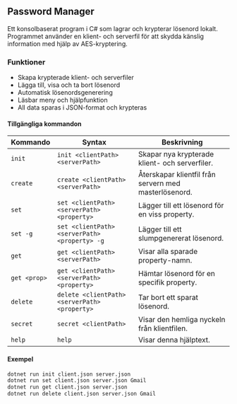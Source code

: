 ## Password Manager

Ett konsolbaserat program i C# som lagrar och krypterar lösenord lokalt. Programmet använder en klient- och serverfil för att skydda känslig information med hjälp av AES-kryptering.

### Funktioner
- Skapa krypterade klient- och serverfiler
- Lägga till, visa och ta bort lösenord
- Automatisk lösenordsgenerering
- Läsbar meny och hjälpfunktion
- All data sparas i JSON-format och krypteras


#### Tillgängliga kommandon

| Kommando     | Syntax                                                       | Beskrivning                                                  |
|--------------|--------------------------------------------------------------|--------------------------------------------------------------|
| `init`       | `init <clientPath> <serverPath>`                             | Skapar nya krypterade klient- och serverfiler.               |
| `create`     | `create <clientPath> <serverPath>`                           | Återskapar klientfil från servern med masterlösenord.        |
| `set`        | `set <clientPath> <serverPath> <property>`                   | Lägger till ett lösenord för en viss property.               |
| `set -g`     | `set <clientPath> <serverPath> <property> -g`                | Lägger till ett slumpgenererat lösenord.                     |
| `get`        | `get <clientPath> <serverPath>`                              | Visar alla sparade property-namn.                            |
| `get <prop>` | `get <clientPath> <serverPath> <property>`                   | Hämtar lösenord för en specifik property.                    |
| `delete`     | `delete <clientPath> <serverPath> <property>`                | Tar bort ett sparat lösenord.                                |
| `secret`     | `secret <clientPath>`                                        | Visar den hemliga nyckeln från klientfilen.                  |
| `help`       | `help`                                                       | Visar denna hjälptext.                                       |

#### Exempel

```bash
dotnet run init client.json server.json
dotnet run set client.json server.json Gmail
dotnet run get client.json server.json
dotnet run delete client.json server.json Gmail
```
